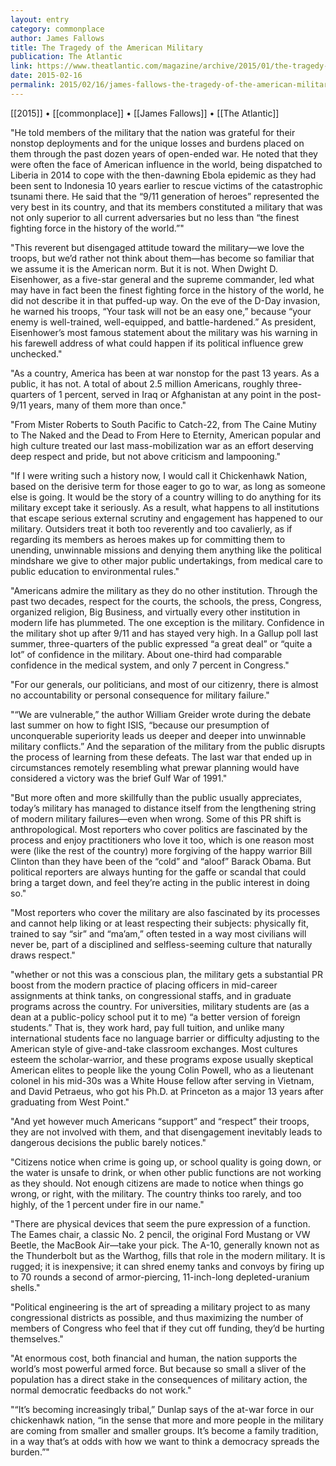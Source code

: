 ```yaml
---
layout: entry
category: commonplace
author: James Fallows
title: The Tragedy of the American Military
publication: The Atlantic
link: https://www.theatlantic.com/magazine/archive/2015/01/the-tragedy-of-the-american-military/383516/
date: 2015-02-16
permalink: 2015/02/16/james-fallows-the-tragedy-of-the-american-military
---
```


[[2015]] • [[commonplace]] • [[James Fallows]] • [[The Atlantic]]

"He told members of the military that the nation was grateful for their nonstop deployments and for the unique losses and burdens placed on them through the past dozen years of open-ended war. He noted that they were often the face of American influence in the world, being dispatched to Liberia in 2014 to cope with the then-dawning Ebola epidemic as they had been sent to Indonesia 10 years earlier to rescue victims of the catastrophic tsunami there. He said that the “9/11 generation of heroes” represented the very best in its country, and that its members constituted a military that was not only superior to all current adversaries but no less than “the finest fighting force in the history of the world.”"
 
"This reverent but disengaged attitude toward the military—we love the troops, but we’d rather not think about them—has become so familiar that we assume it is the American norm. But it is not. When Dwight D. Eisenhower, as a five-star general and the supreme commander, led what may have in fact been the finest fighting force in the history of the world, he did not describe it in that puffed-up way. On the eve of the D-Day invasion, he warned his troops, “Your task will not be an easy one,” because “your enemy is well-trained, well-equipped, and battle-hardened.” As president, Eisenhower’s most famous statement about the military was his warning in his farewell address of what could happen if its political influence grew unchecked."

"As a country, America has been at war nonstop for the past 13 years. As a public, it has not. A total of about 2.5 million Americans, roughly three-quarters of 1 percent, served in Iraq or Afghanistan at any point in the post-9/11 years, many of them more than once."

"From Mister Roberts to South Pacific to Catch-22, from The Caine Mutiny to The Naked and the Dead to From Here to Eternity, American popular and high culture treated our last mass-mobilization war as an effort deserving deep respect and pride, but not above criticism and lampooning."

"If I were writing such a history now, I would call it Chickenhawk Nation, based on the derisive term for those eager to go to war, as long as someone else is going. It would be the story of a country willing to do anything for its military except take it seriously. As a result, what happens to all institutions that escape serious external scrutiny and engagement has happened to our military. Outsiders treat it both too reverently and too cavalierly, as if regarding its members as heroes makes up for committing them to unending, unwinnable missions and denying them anything like the political mindshare we give to other major public undertakings, from medical care to public education to environmental rules."

"Americans admire the military as they do no other institution. Through the past two decades, respect for the courts, the schools, the press, Congress, organized religion, Big Business, and virtually every other institution in modern life has plummeted. The one exception is the military. Confidence in the military shot up after 9/11 and has stayed very high. In a Gallup poll last summer, three-quarters of the public expressed “a great deal” or “quite a lot” of confidence in the military. About one-third had comparable confidence in the medical system, and only 7 percent in Congress."

"For our generals, our politicians, and most of our citizenry, there is almost no accountability or personal consequence for military failure."

"“We are vulnerable,” the author William Greider wrote during the debate last summer on how to fight ISIS, “because our presumption of unconquerable superiority leads us deeper and deeper into unwinnable military conflicts.” And the separation of the military from the public disrupts the process of learning from these defeats. The last war that ended up in circumstances remotely resembling what prewar planning would have considered a victory was the brief Gulf War of 1991."

"But more often and more skillfully than the public usually appreciates, today’s military has managed to distance itself from the lengthening string of modern military failures—even when wrong. Some of this PR shift is anthropological. Most reporters who cover politics are fascinated by the process and enjoy practitioners who love it too, which is one reason most were (like the rest of the country) more forgiving of the happy warrior Bill Clinton than they have been of the “cold” and “aloof” Barack Obama. But political reporters are always hunting for the gaffe or scandal that could bring a target down, and feel they’re acting in the public interest in doing so."

"Most reporters who cover the military are also fascinated by its processes and cannot help liking or at least respecting their subjects: physically fit, trained to say “sir” and “ma’am,” often tested in a way most civilians will never be, part of a disciplined and selfless-seeming culture that naturally draws respect."

"whether or not this was a conscious plan, the military gets a substantial PR boost from the modern practice of placing officers in mid-career assignments at think tanks, on congressional staffs, and in graduate programs across the country. For universities, military students are (as a dean at a public-policy school put it to me) “a better version of foreign students.” That is, they work hard, pay full tuition, and unlike many international students face no language barrier or difficulty adjusting to the American style of give-and-take classroom exchanges. Most cultures esteem the scholar-warrior, and these programs expose usually skeptical American elites to people like the young Colin Powell, who as a lieutenant colonel in his mid-30s was a White House fellow after serving in Vietnam, and David Petraeus, who got his Ph.D. at Princeton as a major 13 years after graduating from West Point."

"And yet however much Americans “support” and “respect” their troops, they are not involved with them, and that disengagement inevitably leads to dangerous decisions the public barely notices."

"Citizens notice when crime is going up, or school quality is going down, or the water is unsafe to drink, or when other public functions are not working as they should. Not enough citizens are made to notice when things go wrong, or right, with the military. The country thinks too rarely, and too highly, of the 1 percent under fire in our name."

"There are physical devices that seem the pure expression of a function. The Eames chair, a classic No. 2 pencil, the original Ford Mustang or VW Beetle, the MacBook Air—take your pick. The A-10, generally known not as the Thunderbolt but as the Warthog, fills that role in the modern military. It is rugged; it is inexpensive; it can shred enemy tanks and convoys by firing up to 70 rounds a second of armor-piercing, 11-inch-long depleted-uranium shells."

"Political engineering is the art of spreading a military project to as many congressional districts as possible, and thus maximizing the number of members of Congress who feel that if they cut off funding, they’d be hurting themselves."

"At enormous cost, both financial and human, the nation supports the world’s most powerful armed force. But because so small a sliver of the population has a direct stake in the consequences of military action, the normal democratic feedbacks do not work."

"“It’s becoming increasingly tribal,” Dunlap says of the at-war force in our chickenhawk nation, “in the sense that more and more people in the military are coming from smaller and smaller groups. It’s become a family tradition, in a way that’s at odds with how we want to think a democracy spreads the burden.”"
